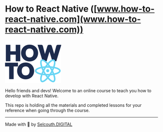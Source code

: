 # How to React Native ([www.how-to-react-native.com](www.how-to-react-native.com))

![how to react native logo](./assets/logo.png "Logo Title Text 1")

Hello friends and devs! Welcome to an online course to teach you how to develop with React Native.

This repo is holding all the materials and completed lessons for your reference when going through the course.

---

Made with 💜 by [Selcouth.DIGITAL](https://www.selcouth.digital)
